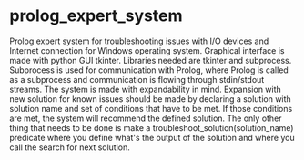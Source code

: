 # prolog_expert_system

Prolog expert system for troubleshooting issues with I/O devices and Internet connection for Windows operating system.
Graphical interface is made with python GUI tkinter. Libraries needed are tkinter and subprocess.
Subprocess is used for communication with Prolog, where Prolog is called as a subprocess and communication is flowing
through stdin/stdout streams. 
The system is made with expandability in mind. Expansion with new solution for known issues should be made by 
declaring a solution with solution name and set of conditions that have to be met. If those conditions are met,
the system will recommend the defined solution. The only other thing that needs to be done is make a 
troubleshoot_solution(solution_name) predicate where you define what's the output of the solution and where 
you call the search for next solution. 
